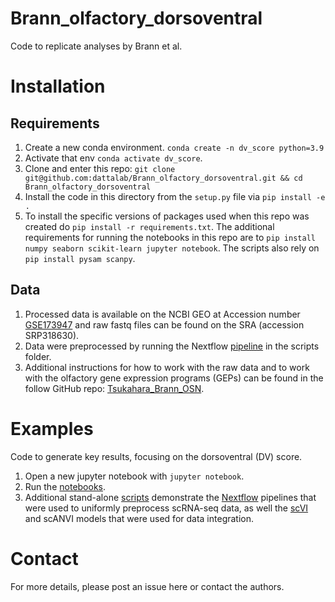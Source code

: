 # Brann_olfactory_dorsoventral

Code to replicate analyses by Brann et al.

# Installation

## Requirements 

1. Create a new conda environment. `conda create -n dv_score python=3.9`
2. Activate that env `conda activate dv_score`.
3. Clone and enter this repo: `git clone git@github.com:dattalab/Brann_olfactory_dorsoventral.git && cd Brann_olfactory_dorsoventral`
4. Install the code in this directory from the `setup.py` file via `pip install -e .`
5. To install the specific versions of packages used when this repo was created do `pip install -r requirements.txt`. The additional requirements for running the notebooks in this repo are to `pip install numpy seaborn scikit-learn jupyter notebook`. The scripts also rely on `pip install pysam scanpy`.


## Data
1. Processed data is available on the NCBI GEO at Accession number [GSE173947](https://www.ncbi.nlm.nih.gov/geo/query/acc.cgi?acc=GSE173947) and raw fastq files can be found on the SRA (accession SRP318630).
2. Data were preprocessed by running the Nextflow [pipeline](scripts/nextflow_pipeline.nf) in the scripts folder.
3. Additional instructions for how to work with the raw data and to work with the olfactory gene expression programs (GEPs) can be found in the follow GitHub repo: [Tsukahara_Brann_OSN](https://github.com/dattalab/Tsukahara_Brann_OSN).

# Examples
Code to generate key results, focusing on the dorsoventral (DV) score.

1. Open a new jupyter notebook with `jupyter notebook`.
2. Run the [notebooks](./notebooks). 
3. Additional stand-alone [scripts](./scripts) demonstrate the [Nextflow](https://nextflow.io/) pipelines that were used to uniformly preprocess scRNA-seq data, as well the [scVI](https://scvi-tools.org/) and scANVI models that were used for data integration.

# Contact
For more details, please post an issue here or contact the authors.